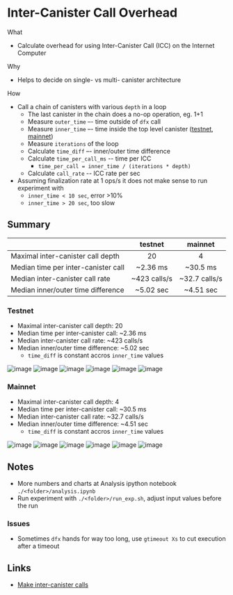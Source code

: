 # Inter-Canister Call Overhead

What
- Calculate overhead for using Inter-Canister Call (ICC) on the Internet Computer

Why
- Helps to decide on single- vs multi- canister architecture

How
- Call a chain of canisters with various `depth` in a loop
  - The last canister in the chain does a no-op operation, eg. 1+1
  - Measure `outer_time` –- time outside of `dfx` call
  - Measure `inner_time` –- time inside the top level canister ([testnet](./testnet/src/canister_0/main.mo), [mainnet](./mainnet/src/canister_0/main.mo))
  - Measure `iterations` of the loop
  - Calculate `time_diff` –- inner/outer time difference
  - Calculate `time_per_call_ms` -- time per ICC
    - `time_per_call = inner_time / (iterations * depth)`
  - Calculate `call_rate` -- ICC rate per sec
- Assuming finalization rate at 1 ops/s it does not make sense to run experiment with
  - `inner_time < 10 sec`, error >10%
  - `inner_time > 20 sec`, too slow

## Summary

|                                     | testnet      | mainnet       |
| :---                                | :---:        | :---:         |
| Maximal inter-canister call depth   |           20 |             4 |
| Median time per inter-canister call |     ~2.36 ms |      ~30.5 ms |
| Median inter-canister call rate     | ~423 calls/s | ~32.7 calls/s |
| Median inner/outer time difference  |    ~5.02 sec |     ~4.51 sec |

### Testnet

- Maximal inter-canister call depth: 20
- Median time per inter-canister call: ~2.36 ms
- Median inter-canister call rate: ~423 calls/s
- Median inner/outer time difference: ~5.02 sec
  - `time_diff` is constant accros `inner_time` values

![image](./testnet/image/time_per_call_ms_hist.png)
![image](./testnet/image/time_per_call_ms_vs_depth.png)
![image](./testnet/image/call_rate_hist.png)
![image](./testnet/image/call_rate_vs_depth.png)
![image](./testnet/image/time_diff_hist.png)
![image](./testnet/image/inner_outer_time_diff.png)

### Mainnet

- Maximal inter-canister call depth: 4
- Median time per inter-canister call: ~30.5 ms
- Median inter-canister call rate: ~32.7 calls/s
- Median inner/outer time difference: ~4.51 sec
  - `time_diff` is constant accros `inner_time` values

![image](./mainnet/image/time_per_call_ms_hist.png)
![image](./mainnet/image/time_per_call_ms_vs_depth.png)
![image](./mainnet/image/call_rate_hist.png)
![image](./mainnet/image/call_rate_vs_depth.png)
![image](./mainnet/image/time_diff_hist.png)
![image](./mainnet/image/inner_outer_time_diff.png)

## Notes

- More numbers and charts at Analysis ipython notebook `./<folder>/analysis.ipynb`
- Run experiment with `./<folder>/run_exp.sh`, adjust input values before the run

### Issues

- Sometimes `dfx` hands for way too long, use `gtimeout Xs` to cut execution after a timeout

## Links

- [Make inter-canister calls](https://internetcomputer.org/docs/current/developer-docs/build/backend/intercanister-calls/)
